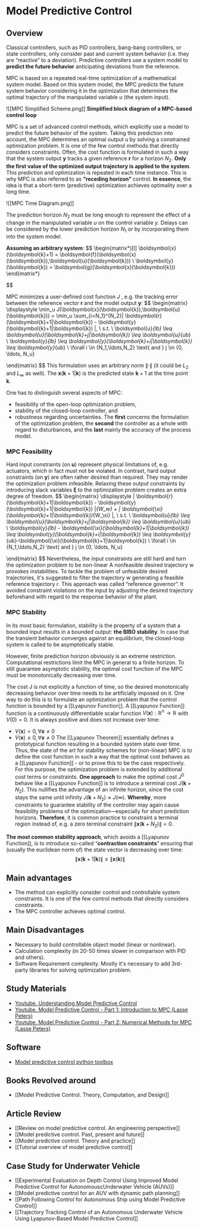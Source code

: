 # Model Predictive Control

## Overview
Classical controllers, such as PID controllers, bang-bang controllers, or state controllers, only consider past and current system behavior (i.e. they are “reactive” to a deviation). Predictive controllers use a system model to **predict the future behavior** anticipating deviations from the reference.

MPC is based on a repeated real-time optimization of a mathematical system model. Based on this system model, the MPC predicts the future system behavior considering it in the optimization that determines the optimal trajectory of the manipulated variable $u$ (the system input).

![[MPC Simplified Scheme.png]]
**Simplified block diagram of a MPC-based control loop**

MPC is a set of advanced control methods, which explicitly use a model to predict the future behavior of the system. Taking this prediction into account, the MPC determines an optimal output u by solving a constrained optimization problem. It is one of the few control methods that directly considers constraints. Often, the cost function is formulated in such a way that the system output $\boldsymbol{y}$ tracks a given reference $\boldsymbol{r}$ for a horizon $N_2$. **Only the first value of the optimized output trajectory is applied to the system**. This prediction and optimization is repeated in each time instance. This is why MPC is also referred to as **“receding horizon”** control. **In essence**, the idea is that a short-term (predictive)
optimization achieves optimality over a long time.

![[MPC Time Diagram.png]]

The prediction horizon $N_2$ must be long enough to represent the effect of a change in the manipulated variable $u$ on the control variable $y$. Delays can be considered by the lower prediction horizon $N_1$ or by incorporating them into the system model.

**Assuming an arbitrary system**:
$$
\begin{matrix*}[l]
\boldsymbol{x}(\boldsymbol{k}+1) = \boldsymbol{f}(\boldsymbol{x}(\boldsymbol{k}),\boldsymbol{u}(\boldsymbol{k})) \\
\boldsymbol{y}(\boldsymbol{k}) = \boldsymbol{g}(\boldsymbol{x}(\boldsymbol{k}))
\end{matrix*}

$$

MPC minimizes a user-defined cost function $J$ , e.g. the tracking error between the reference vector $\boldsymbol{r}$ and the model output $\boldsymbol{y}$:
$$
\begin{matrix}
\displaystyle
\min_u J(\boldsymbol{x}(\boldsymbol{k}),\boldsymbol{u}(\boldsymbol{k})) =
\min_u \sum_{i=N_1}^{N_2}\| \boldsymbol{r}(\boldsymbol{k}+1|\boldsymbol{k}) -
\boldsymbol{y}(\boldsymbol{k}+1|\boldsymbol{k}) \|, \\
s.t. \\
\boldsymbol{u}_{lb} \leq \boldsymbol{u}(\boldsymbol{k}+j|\boldsymbol{k}) \leq  \boldsymbol{u}_{ub} \\
\boldsymbol{y}_{lb} \leq \boldsymbol{y}(\boldsymbol{k}+i|\boldsymbol{k}) \leq  \boldsymbol{y}_{ub} \\
\forall i \in \{N_1,\ldots,N_2\} \text{ and } j \in \{0, \ldots, N_u\}

\end{matrix}
$$
This formulation uses an arbitrary norm $\|\cdot\|$ (it could be $L_2$ and $L_\infty$ as well).
The $\boldsymbol{x}(\boldsymbol{k}+1|\boldsymbol{k})$ is the predicted state $\boldsymbol{k}+1$ at the time point $\boldsymbol{k}$.

One has to distinguish several aspects of MPC:
* feasibility of the open-loop optimization problem,
* stability of the closed-loop controller, and
* robustness regarding uncertainties.
The **first** concerns the formulation of the optimization problem, the **second** the controller as a whole with regard to disturbances, and the **last** mainly the accuracy of the process model.
### MPC Feasibility
Hard input constraints (on $\boldsymbol{u}$) represent physical limitations of, e.g. actuators, which in fact must not be violated. In contrast, hard output constraints (on $\boldsymbol{y}$) are often rather desired than required. They may render the optimization problem infeasible. Relaxing these output constraints by introducing slack variables $\boldsymbol{\xi}$ to the optimization problem creates an extra degree of freedom. 
$$
\begin{matrix}
\displaystyle
\| \boldsymbol{r}(\boldsymbol{k}+1|\boldsymbol{k}) -
\boldsymbol{y}(\boldsymbol{k}+1|\boldsymbol{k}) \|_{W_w} + \| \boldsymbol{\xi}(\boldsymbol{k}+1|\boldsymbol{k})_{W_\xi} \|, \\
s.t. \\
\boldsymbol{u}_{lb} \leq \boldsymbol{u}(\boldsymbol{k}+j|\boldsymbol{k}) \leq  \boldsymbol{u}_{ub} \\
\boldsymbol{y}_{lb} - \boldsymbol{\xi}(\boldsymbol{k}+1|\boldsymbol{k}) \leq \boldsymbol{y}(\boldsymbol{k}+i|\boldsymbol{k}) \leq  \boldsymbol{y}_{ub}-\boldsymbol{\xi}(\boldsymbol{k}+1|\boldsymbol{k}) \\
\forall i \in \{N_1,\ldots,N_2\} \text{ and } j \in \{0, \ldots, N_u\}

\end{matrix}
$$
Nevertheless, the input constraints are still hard and turn the optimization problem to be non-linear A nonfeasible desired trajectory $w$ provokes instabilities. To tackle the problem of unfeasible desired trajectories, it's suggested to filter the trajectory $w$ generating a feasible reference trajectory $r$. This approach was called “reference governor”. It avoided constraint violations on the input by adjusting the desired trajectory beforehand with regard to the response behavior of the plant.
### MPC Stability
In its most basic formulation, stability is the property of a system that a bounded input results in a bounded output: **the BIBO stability**. In case that the transient behavior converges against an equilibrium, the closed-loop system is called to be asymptotically stable.

However, finite prediction horizon obviously is an extreme restriction. Computational restrictions limit the MPC in general to a finite horizon. To still guarantee asymptotic stability, the optimal cost function of the MPC must be monotonically decreasing over time.

The cost J is not explicitly a function of time, so the desired monotonically decreasing behavior over time needs to be artificially imposed on it. One way to do this is to formulate an optimization problem that the control function is bounded by a [[Lyapunov Function]].
A [[Lyapunov Function]] function is a continuously differentiable scalar function $V(\boldsymbol{x}): \mathbb{R}^n \rightarrow \mathbb{R}$  with $V(0)=0$. It is always positive and does not increase over time:
* $V(\boldsymbol{x}) = 0, \forall \boldsymbol{x} \neq 0$
* $\dot{V}(\boldsymbol{x}) \leq 0, \forall \boldsymbol{x} \neq 0$
The [[Lyapunov Theorem]] essentially defines a prototypical function resulting in a bounded system state over time. Thus, the state of the art for stability schemes for (non-linear) MPC is to define the cost function in such a way that the optimal cost behaves as a [[Lyapunov Function]] - or to prove this to be the case respectively. For this purpose, the optimization problem is extended by additional cost terms or constraints.
**One approach** to make the optimal cost $J^0$ behave like a [[Lyapunov Function]] is to introduce a terminal cost $J(\boldsymbol{k} + N_2)$. This nullifies the advantage of an infinite horizon, since the cost stays the same until infinity $J(\boldsymbol{k} + N_2) \approx J(\infty)$. **Whereby**, more constraints to guarantee stability of the controller may again cause feasibility problems of the optimization—especially for short prediction horizons. **Therefore**, it is common practice to constraint a terminal region instead of, e.g. a zero terminal constraint $\| \boldsymbol{x}(\boldsymbol{k} + N_2) \| = 0$.

**The most common stability approach**, which avoids a [[Lyapunov Function]], is to introduce so-called “**contraction constraints**” ensuring that (usually the euclidean norm of) the state vector is decreasing over time:
$$
\| \boldsymbol{x}(\boldsymbol{k} + 1|\boldsymbol{k}) \| \leq \| \boldsymbol{x}(\boldsymbol{k}) \|
$$
## Main advantages
* The method can explicitly consider control and controllable system constraints. It is one of the few control methods that directly considers constraints.
* The MPC controller achieves optimal control.

## Main Disadvantages
* Necessary to build controllable object model (linear or nonlinear).
* Calculation complexity (in 20-50 times slower in comparison with PID and others).
* Software Requirement complexity. Mostly it's necessary to add 3rd-party libraries for solving optimization problem.

## Study Materials
* [Youtube. Understanding Model Predictive Control](https://www.youtube.com/playlist?list=PLn8PRpmsu08ozoeoXgxPSBKLyd4YEHww8)
* [Youtube. Model Predictive Control - Part 1: Introduction to MPC (Lasse Peters)](https://www.youtube.com/watch?v=XaD8Lngfkzk)
* [Youtube. Model Predictive Control - Part 2: Numerical Methods for MPC (Lasse Peters)](https://www.youtube.com/watch?v=TtGCEzYxM_A)
## Software
* [Model predictive control python toolbox](https://www.do-mpc.com/en/latest/index.html)
## Books Revolved around
* [[Model Predictive Control. Theory, Computation, and Design]]
## Article Review
* [[Review on model predictive control. An engineering perspective]]
* [[Model predictive control. Past, present and future]]
* [[Model predictive control. Theory and practice]]
* [[Tutorial overview of model predictive control]]
## Case Study for Underwater Vehicle
* [[Experimental Evaluation on Depth Control Using Improved Model Predictive Control for AutonomouscUnderwater Vehicle (AUVs)]]
* [[Model predictive control for an AUV with dynamic path planning]]
* [[Path Following Control for Autonomous Ship using Model Predictive Control]]
* [[Trajectory Tracking Control of an Autonomous Underwater Vehicle Using Lyapunov-Based Model Predictive Control]]